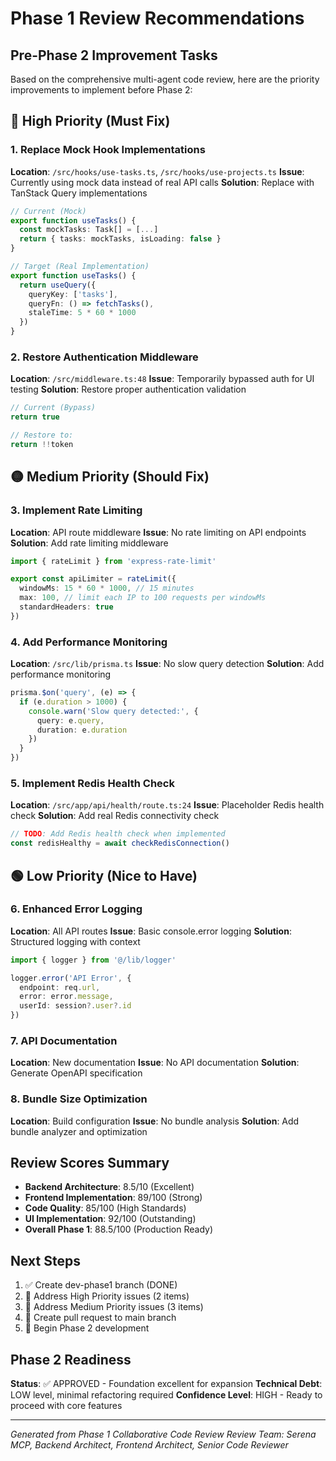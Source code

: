 # Phase 1 Review Recommendations
## Pre-Phase 2 Improvement Tasks

Based on the comprehensive multi-agent code review, here are the priority improvements to implement before Phase 2:

## 🔴 High Priority (Must Fix)

### 1. Replace Mock Hook Implementations
**Location**: `/src/hooks/use-tasks.ts`, `/src/hooks/use-projects.ts`
**Issue**: Currently using mock data instead of real API calls
**Solution**: Replace with TanStack Query implementations

```typescript
// Current (Mock)
export function useTasks() {
  const mockTasks: Task[] = [...]
  return { tasks: mockTasks, isLoading: false }
}

// Target (Real Implementation)  
export function useTasks() {
  return useQuery({
    queryKey: ['tasks'],
    queryFn: () => fetchTasks(),
    staleTime: 5 * 60 * 1000
  })
}
```

### 2. Restore Authentication Middleware
**Location**: `/src/middleware.ts:48`
**Issue**: Temporarily bypassed auth for UI testing
**Solution**: Restore proper authentication validation

```typescript
// Current (Bypass)
return true

// Restore to:
return !!token
```

## 🟡 Medium Priority (Should Fix)

### 3. Implement Rate Limiting
**Location**: API route middleware
**Issue**: No rate limiting on API endpoints
**Solution**: Add rate limiting middleware

```typescript
import { rateLimit } from 'express-rate-limit'

export const apiLimiter = rateLimit({
  windowMs: 15 * 60 * 1000, // 15 minutes
  max: 100, // limit each IP to 100 requests per windowMs
  standardHeaders: true
})
```

### 4. Add Performance Monitoring
**Location**: `/src/lib/prisma.ts`
**Issue**: No slow query detection
**Solution**: Add performance monitoring

```typescript
prisma.$on('query', (e) => {
  if (e.duration > 1000) {
    console.warn('Slow query detected:', { 
      query: e.query, 
      duration: e.duration 
    })
  }
})
```

### 5. Implement Redis Health Check
**Location**: `/src/app/api/health/route.ts:24`
**Issue**: Placeholder Redis health check
**Solution**: Add real Redis connectivity check

```typescript
// TODO: Add Redis health check when implemented
const redisHealthy = await checkRedisConnection()
```

## 🟢 Low Priority (Nice to Have)

### 6. Enhanced Error Logging
**Location**: All API routes
**Issue**: Basic console.error logging
**Solution**: Structured logging with context

```typescript
import { logger } from '@/lib/logger'

logger.error('API Error', { 
  endpoint: req.url, 
  error: error.message,
  userId: session?.user?.id 
})
```

### 7. API Documentation
**Location**: New documentation
**Issue**: No API documentation
**Solution**: Generate OpenAPI specification

### 8. Bundle Size Optimization
**Location**: Build configuration
**Issue**: No bundle analysis
**Solution**: Add bundle analyzer and optimization

## Review Scores Summary

- **Backend Architecture**: 8.5/10 (Excellent)
- **Frontend Implementation**: 89/100 (Strong)  
- **Code Quality**: 85/100 (High Standards)
- **UI Implementation**: 92/100 (Outstanding)
- **Overall Phase 1**: 88.5/100 (Production Ready)

## Next Steps

1. ✅ Create dev-phase1 branch (DONE)
2. 🔄 Address High Priority issues (2 items)
3. 🔄 Address Medium Priority issues (3 items)
4. 🔄 Create pull request to main branch
5. 🚀 Begin Phase 2 development

## Phase 2 Readiness

**Status**: ✅ APPROVED - Foundation excellent for expansion
**Technical Debt**: LOW level, minimal refactoring required
**Confidence Level**: HIGH - Ready to proceed with core features

---

*Generated from Phase 1 Collaborative Code Review*
*Review Team: Serena MCP, Backend Architect, Frontend Architect, Senior Code Reviewer*